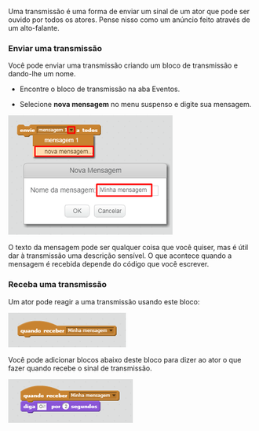 Uma transmissão é uma forma de enviar um sinal de um ator que pode ser ouvido por todos os atores. Pense nisso como um anúncio feito através de um alto-falante.

### Enviar uma transmissão

Você pode enviar uma transmissão criando um bloco de transmissão e dando-lhe um nome.

+ Encontre o bloco de transmissão na aba Eventos.

+ Selecione **nova mensagem** no menu suspenso e digite sua mensagem.

![Crie uma transmissão](images/create-a-broadcast.png)

O texto da mensagem pode ser qualquer coisa que você quiser, mas é útil dar à transmissão uma descrição sensível. O que acontece quando a mensagem é recebida depende do código que você escrever.

### Receba uma transmissão

Um ator pode reagir a uma transmissão usando este bloco:

![Receba uma transmissão](images/receive-a-broadcast.png)

Você pode adicionar blocos abaixo deste bloco para dizer ao ator o que fazer quando recebe o sinal de transmissão.

![Receba um exemplo](images/receive-example.png)
